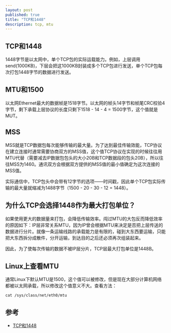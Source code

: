 ```yaml
---
layout: post
published: true
title: "TCP和1448"
description: tcp, mtu
---
```

## TCP和1448

1448字节是以太网中，单个TCP包的实际运载能力。例如，上层调用send(1000KB)，下层会把这1000KB封装成多个TCP包进行发送，单个TCP包每次打包1448字节的数据进行发送。

## MTU和1500

以太网Ethernet最大的数据帧是1518字节。以太网的帧头14字节和帧尾CRC校验4字节，剩下承载上层协议的长度只剩下1518 - 14 - 4 = 1500字节，这个值就是MUT。

## MSS

MSS就是TCP数据包每次能够传输的最大量。为了达到最佳传输效能，TCP协议在建立连接时通常需要协商双方的MSS值，这个值TCP协议在实现的时候往往用MTU代替（需要减去IP数据包包头的大小20B和TCP数据段的包头20B），所以往往MSS为1460。通讯双方会根据双方提供的MSS值的最小值确定为这次连接的MSS值。

实际通信中，TCP包头中会带有12字节的选项——时间戳，因此单个TCP包实际传输的最大量就缩减为1488字节（1500 - 20 - 30 - 12 = 1448）。

## 为什么TCP会选择1448作为最大打包单位？

如果使用更大的数据量来打包，会降低传输效率。闯过MTU的大包反而降低效率的原因如下：IP层非常关系MTU，因为IP曾会根据MTU来决定是否把上层传送的数据进行分片。就像一条运输线路的承载能力是有限的，碰到大东西要运输，只能把大东西拆分成散件，分开运输，到达目的之后还必须再次组装起来。

因此，为了使每次传输的数据不被IP层分片，TCP层最大打包单位是1448B。

## Linux上查看MTU

通常Linux下默认MTU是1500，这个值可以被修改，但是现在大部分计算机网络都被以太网承载，所以修改这个值意义不大。查看方法：

```
cat /sys/class/net/eth0/mtu
```

## 参考
- [TCP和1448](http://blog.csdn.net/mianhuantang848989/article/details/77480070)

